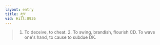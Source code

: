 ```yaml
---
layout: entry
title: རྡུལ་
vid: Hill:0926
---
```

> 1. To deceive, to cheat. 2. To swing, brandish, flourish CD. To wave one's hand, to cause to subdue DK.
